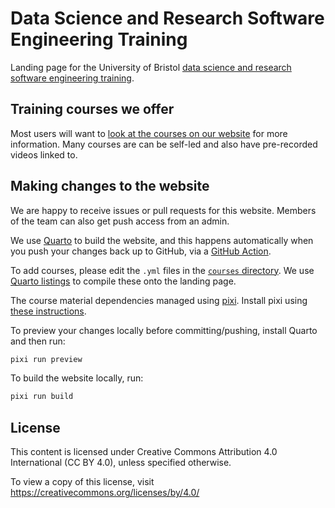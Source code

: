 # Data Science and Research Software Engineering Training

Landing page for the University of Bristol [data science and research software engineering training](https://bristol-training.github.io/).

## Training courses we offer

Most users will want to [look at the courses on our website](https://bristol-training.github.io/) for more information. Many courses are can be self-led and also have pre-recorded videos linked to.

## Making changes to the website

We are happy to receive issues or pull requests for this website. Members of the team can also get push access from an admin.

We use [Quarto](https://quarto.org/) to build the website, and this happens automatically when you push your changes back up to GitHub, via a [GitHub Action](https://github.com/Bristol-Training/bristol-training.github.io/blob/main/.github/workflows/publish-page.yaml).

To add courses, please edit the `.yml` files in the [`courses` directory](https://github.com/Bristol-Training/bristol-training.github.io/tree/main/courses). We use [Quarto listings](https://quarto.org/docs/websites/website-listings.html#yaml-listing-content) to compile these onto the landing page.


The course material dependencies managed using [pixi](https://pixi.sh/latest/). Install pixi using 
[these instructions](https://pixi.sh/latest/installation/).

To preview your changes locally before committing/pushing, install Quarto and then run:

```bash
pixi run preview
```

To build the website locally, run:

```bash
pixi run build
```

## License

This content is licensed under Creative Commons Attribution 4.0 International (CC BY 4.0), unless specified otherwise.

To view a copy of this license, visit https://creativecommons.org/licenses/by/4.0/
